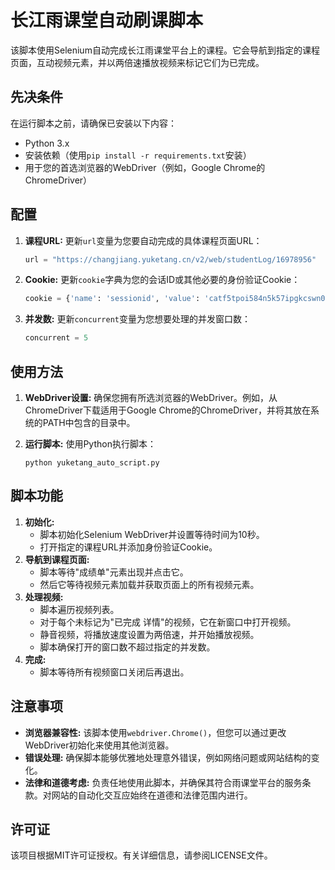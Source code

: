 # 长江雨课堂自动刷课脚本

该脚本使用Selenium自动完成长江雨课堂平台上的课程。它会导航到指定的课程页面，互动视频元素，并以两倍速播放视频来标记它们为已完成。

## 先决条件

在运行脚本之前，请确保已安装以下内容：

- Python 3.x
- 安装依赖（使用`pip install -r requirements.txt`安装）
- 用于您的首选浏览器的WebDriver（例如，Google Chrome的ChromeDriver）

## 配置

1. **课程URL:** 更新`url`变量为您要自动完成的具体课程页面URL：

   ```python
   url = "https://changjiang.yuketang.cn/v2/web/studentLog/16978956"
   ```

2. **Cookie:** 更新`cookie`字典为您的会话ID或其他必要的身份验证Cookie：

   ```python
   cookie = {'name': 'sessionid', 'value': 'catf5tpoi584n5k57ipgkcswn0nty4z'}
   ```

3. **并发数:** 更新`concurrent`变量为您想要处理的并发窗口数：

   ```python
   concurrent = 5
   ```

## 使用方法

1. **WebDriver设置:** 确保您拥有所选浏览器的WebDriver。例如，从ChromeDriver下载适用于Google Chrome的ChromeDriver，并将其放在系统的PATH中包含的目录中。

2. **运行脚本:** 使用Python执行脚本：

   ```shell
   python yuketang_auto_script.py
   ```

## 脚本功能

1. **初始化:**
   - 脚本初始化Selenium WebDriver并设置等待时间为10秒。
   - 打开指定的课程URL并添加身份验证Cookie。
2. **导航到课程页面:**
   - 脚本等待"成绩单"元素出现并点击它。
   - 然后它等待视频元素加载并获取页面上的所有视频元素。
3. **处理视频:**
   - 脚本遍历视频列表。
   - 对于每个未标记为"已完成 详情"的视频，它在新窗口中打开视频。
   - 静音视频，将播放速度设置为两倍速，并开始播放视频。
   - 脚本确保打开的窗口数不超过指定的并发数。
4. **完成:**
   - 脚本等待所有视频窗口关闭后再退出。

## 注意事项

- **浏览器兼容性:** 该脚本使用`webdriver.Chrome()`，但您可以通过更改WebDriver初始化来使用其他浏览器。
- **错误处理:** 确保脚本能够优雅地处理意外错误，例如网络问题或网站结构的变化。
- **法律和道德考虑:** 负责任地使用此脚本，并确保其符合雨课堂平台的服务条款。对网站的自动化交互应始终在道德和法律范围内进行。

## 许可证

该项目根据MIT许可证授权。有关详细信息，请参阅LICENSE文件。